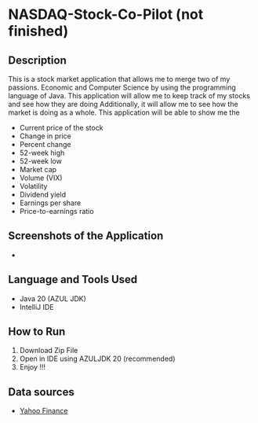 # NASDAQ-Stock-Co-Pilot (not finished)

## Description 

This is a stock market application that allows me to merge two of my passions. Economic and Computer Science by using 
the programming language of Java. This application will allow me to keep track of my stocks and see how they are doing 
Additionally, it will allow me to see how the market is doing as a whole. This application will be able to show me the
- Current price of the stock
- Change in price
- Percent change
- 52-week high
- 52-week low
- Market cap
- Volume (VIX)
- Volatility 
- Dividend yield
- Earnings per share
- Price-to-earnings ratio

## Screenshots of the Application 

- 

## Language and Tools Used 

- Java 20 (AZUL JDK)
- IntelliJ IDE

## How to Run 

1. Download Zip File
2. Open in IDE using AZULJDK 20 (recommended)
3. Enjoy !!! 

## Data sources 

- [Yahoo Finance](https://finance.yahoo.com/)
